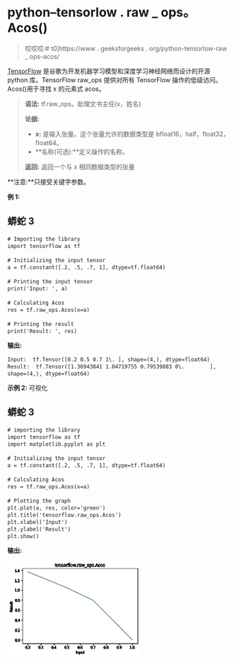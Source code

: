# python–tensorlow . raw _ ops。Acos()

> 哎哎哎:# t0]https://www . geeksforgeeks . org/python-tensorlow-raw _ ops-acos/

[TensorFlow](https://www.geeksforgeeks.org/introduction-to-tensorflow/) 是谷歌为开发机器学习模型和深度学习神经网络而设计的开源 python 库。TensorFlow raw_ops 提供对所有 TensorFlow 操作的低级访问。Acos()用于寻找 x 的元素式 acos。

> **语法:** tf.raw_ops。助理文书主任(x，姓名)
> 
> **论据:**
> 
> *   **x:** 是输入张量。这个张量允许的数据类型是 bfloat16，half，float32，float64。
> *   **名称(可选):**定义操作的名称。
> 
> **返回:**
> 返回一个与 x 相同数据类型的张量

**注意:**只接受关键字参数。

**例 1:**

## 蟒蛇 3

```
# Importing the library
import tensorflow as tf

# Initializing the input tensor
a = tf.constant([.2, .5, .7, 1], dtype=tf.float64)

# Printing the input tensor
print('Input: ', a)

# Calculating Acos
res = tf.raw_ops.Acos(x=a)

# Printing the result
print('Result: ', res)
```

**输出:**

```
Input:  tf.Tensor([0.2 0.5 0.7 1\. ], shape=(4,), dtype=float64)
Result:  tf.Tensor([1.36943841 1.04719755 0.79539883 0\.        ], shape=(4,), dtype=float64)

```

**示例 2:** 可视化

## 蟒蛇 3

```
# importing the library
import tensorflow as tf
import matplotlib.pyplot as plt

# Initializing the input tensor
a = tf.constant([.2, .5, .7, 1], dtype=tf.float64)

# Calculating Acos
res = tf.raw_ops.Acos(x=a)

# Plotting the graph
plt.plot(a, res, color='green')
plt.title('tensorflow.raw_ops.Acos')
plt.xlabel('Input')
plt.ylabel('Result')
plt.show()
```

**输出:**

![](img/d249ba86b54ef34fdef64876f71871f3.png)